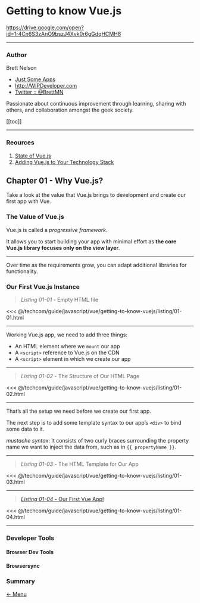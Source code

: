 # Getting to know Vue.js

<https://drive.google.com/open?id=1r4Cn6S3zAnO9bszJ4Xvk0r6gGdqHCMH8>

---

### Author

Brett Nelson

- [Just Some Apps](http://www.JustSomeApps.com)
- <http://WIPDeveloper.com>
- [Twitter :: @BrettMN](http://twitter.com/brettmn)

Passionate about continuous improvement through learning, sharing with others, and collaboration amongst the geek society.

[[toc]]

---

### Reources

1. [State of Vue.js](https://cdn2.hubspot.net/hubfs/1667658/State_of_vue/State%20of%20Vue.js%20report%202017%20by%20Monterail.pdf?t=1509106564387)
1. [Adding Vue.js to Your Technology Stack](https://www.monterail.com/vuejs-development-guide)

## Chapter 01 - Why Vue.js?

Take a look at the value that Vue.js brings to development and create our first app with Vue.

### The Value of Vue.js

Vue.js is called a _progressive framework_.

It allows you to start building your app with minimal effort as **the core Vue.js library focuses only on the view layer**.

--- 

Over time as the requirements grow, you can adapt additional libraries for functionality.

### Our First Vue.js Instance

> _Listing 01-01_ - Empty HTML file

<<< @/techcom/guide/javascript/vue/getting-to-know-vuejs/listing/01-01.html

---

Working Vue.js app, we need to add three things:

- An HTML element where we `mount` our app
- A `<script>` reference to Vue.js on the CDN
- A `<script>` element in which we create our app

---

> _Listing 01-02_ - The Structure of Our HTML Page

<<< @/techcom/guide/javascript/vue/getting-to-know-vuejs/listing/01-02.html

---

That’s all the setup we need before we create our first app.

The next step is to add some template syntax to our app’s `<div>` to bind some data to it.

_mustache syntax_: It consists of two curly braces surrounding the property name we want to inject the data from, such as in
<span v-pre>`{{ propertyName }}`</span>.

---

> _Listing 01-03_ - The HTML Template for Our App

<<< @/techcom/guide/javascript/vue/getting-to-know-vuejs/listing/01-03.html

---

> [_Listing 01-04_ - Our First Vue App!](https://codepen.io/peteroncode/pen/bJwyPz)

<<< @/techcom/guide/javascript/vue/getting-to-know-vuejs/listing/01-04.html

---



### Developer Tools

#### Browser Dev Tools

#### Browsersync

### Summary

[<- Menu](/menu/)
